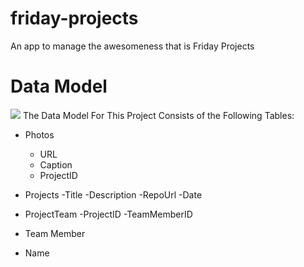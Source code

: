 # friday-projects
An app to manage the awesomeness that is Friday Projects

# Data Model
<img src ="datamodel.jpg">
The Data Model For This Project Consists of the Following Tables:

* Photos
  - URL
  - Caption
  - ProjectID

* Projects
  -Title
  -Description
  -RepoUrl
  -Date

* ProjectTeam
  -ProjectID
  -TeamMemberID

* Team Member
- Name
